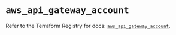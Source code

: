 # `aws_api_gateway_account`

Refer to the Terraform Registry for docs: [`aws_api_gateway_account`](https://registry.terraform.io/providers/hashicorp/aws/5.79.0/docs/resources/api_gateway_account).
